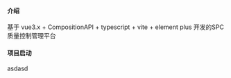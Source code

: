 <!--
 * @Author: your name
 * @Date: 2022-04-20 09:16:42
 * @LastEditTime: 2022-04-20 13:55:26
 * @LastEditors: your name
 * @Description: 打开koroFileHeader查看配置 进行设置: https://github.com/OBKoro1/koro1FileHeader/wiki/%E9%85%8D%E7%BD%AE
 * @FilePath: \spc-web-admin\README.md
-->
#### 介绍

基于 vue3.x + CompositionAPI + typescript + vite + element plus 开发的SPC质量控制管理平台

#### 项目启动
<a>asdasd</a>
